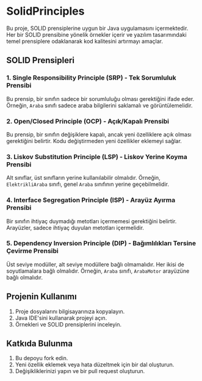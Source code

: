 # SolidPrinciples

Bu proje, SOLID prensiplerine uygun bir Java uygulamasını içermektedir.
Her bir SOLID prensibine yönelik örnekler içerir ve yazılım tasarımındaki temel prensiplere odaklanarak kod kalitesini artırmayı amaçlar.

## SOLID Prensipleri

### 1. Single Responsibility Principle (SRP) - Tek Sorumluluk Prensibi
Bu prensip, bir sınıfın sadece bir sorumluluğu olması gerektiğini ifade eder. Örneğin, `Araba` sınıfı sadece araba bilgilerini saklamalı ve görüntülemelidir.

### 2. Open/Closed Principle (OCP) - Açık/Kapalı Prensibi
Bu prensip, bir sınıfın değişiklere kapalı, ancak yeni özelliklere açık olması gerektiğini belirtir. Kodu değiştirmeden yeni özellikler eklemeyi sağlar.

### 3. Liskov Substitution Principle (LSP) - Liskov Yerine Koyma Prensibi
Alt sınıflar, üst sınıfların yerine kullanılabilir olmalıdır. Örneğin, `ElektrikliAraba` sınıfı, genel `Araba` sınıfının yerine geçebilmelidir.

### 4. Interface Segregation Principle (ISP) - Arayüz Ayırma Prensibi
Bir sınıfın ihtiyaç duymadığı metotları içermemesi gerektiğini belirtir. Arayüzler, sadece ihtiyaç duyulan metotları içermelidir.

### 5. Dependency Inversion Principle (DIP) - Bağımlılıkları Tersine Çevirme Prensibi
Üst seviye modüller, alt seviye modüllere bağlı olmamalıdır. Her ikisi de soyutlamalara bağlı olmalıdır. Örneğin, `Araba` sınıfı, `ArabaMotor` arayüzüne bağlı olmalıdır.

## Projenin Kullanımı

1. Proje dosyalarını bilgisayarınıza kopyalayın.
2. Java IDE'sini kullanarak projeyi açın.
3. Örnekleri ve SOLID prensiplerini inceleyin.

## Katkıda Bulunma

1. Bu depoyu fork edin.
2. Yeni özellik eklemek veya hata düzeltmek için bir dal oluşturun.
3. Değişikliklerinizi yapın ve bir pull request oluşturun.



